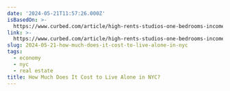 ```yaml
---
date: '2024-05-21T11:57:26.000Z'
isBasedOn: >-
  https://www.curbed.com/article/high-rents-studios-one-bedrooms-income-minimum.html
link: >-
  https://www.curbed.com/article/high-rents-studios-one-bedrooms-income-minimum.html
slug: 2024-05-21-how-much-does-it-cost-to-live-alone-in-nyc
tags:
  - economy
  - nyc
  - real estate
title: How Much Does It Cost to Live Alone in NYC?
---
```

 
